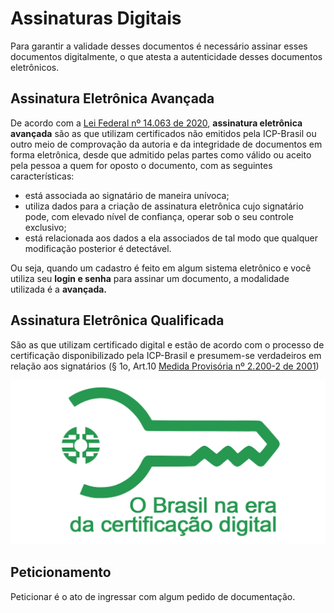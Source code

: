 # Assinaturas Digitais

Para garantir a validade desses documentos é necessário assinar esses documentos digitalmente, o que atesta a autenticidade desses documentos eletrônicos.

## Assinatura Eletrônica Avançada

De acordo com a [Lei Federal nº 14.063 de 2020](https://www.planalto.gov.br/ccivil\_03/\_ato2019-2022/2020/lei/l14063.htm), **assinatura eletrônica avançada** são as que utilizam certificados não emitidos pela ICP-Brasil ou outro meio de comprovação da autoria e da integridade de documentos em forma eletrônica, desde que admitido pelas partes como válido ou aceito pela pessoa a quem for oposto o documento, com as seguintes características:

* está associada ao signatário de maneira unívoca;
* utiliza dados para a criação de assinatura eletrônica cujo signatário pode, com elevado nível de confiança, operar sob o seu controle exclusivo;
* está relacionada aos dados a ela associados de tal modo que qualquer modificação posterior é detectável.

Ou seja, quando um cadastro é feito em algum sistema eletrônico e você utiliza seu **login e senha** para assinar um documento, a modalidade utilizada é a **avançada.**

## Assinatura Eletrônica Qualificada

São as que utilizam certificado digital e estão de acordo com o processo de certificação disponibilizado pela ICP-Brasil e presumem-se verdadeiros em relação aos signatários (§ 1o, Art.10  [Medida Provisória nº 2.200-2 de 2001](https://www.planalto.gov.br/ccivil\_03/mpv/antigas\_2001/2200-2.htm))

![](<../../.gitbook/assets/image (381) (1).png>)

## Peticionamento

Peticionar é o ato de ingressar com algum pedido de documentação.
